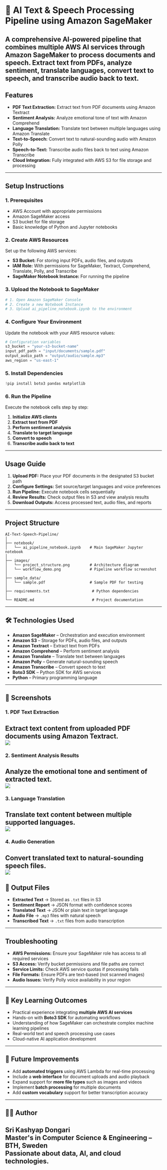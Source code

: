 # 🧠 AI Text & Speech Processing Pipeline using Amazon SageMaker
A comprehensive AI-powered pipeline that combines multiple AWS AI services through Amazon SageMaker to process documents and speech. Extract text from PDFs, analyze sentiment, translate languages, convert text to speech, and transcribe audio back to text.
---
## Features
- **PDF Text Extraction:** Extract text from PDF documents using Amazon Textract
- **Sentiment Analysis:** Analyze emotional tone of text with Amazon Comprehend  
- **Language Translation:** Translate text between multiple languages using Amazon Translate
- **Text-to-Speech:** Convert text to natural-sounding audio with Amazon Polly
- **Speech-to-Text:** Transcribe audio files back to text using Amazon Transcribe
- **Cloud Integration:** Fully integrated with AWS S3 for file storage and processing
---
## Setup Instructions
### 1. Prerequisites
- AWS Account with appropriate permissions
- Amazon SageMaker access
- S3 bucket for file storage
- Basic knowledge of Python and Jupyter notebooks
### 2. Create AWS Resources
Set up the following AWS services:
- **S3 Bucket:** For storing input PDFs, audio files, and outputs
- **IAM Role:** With permissions for SageMaker, Textract, Comprehend, Translate, Polly, and Transcribe
- **SageMaker Notebook Instance:** For running the pipeline
### 3. Upload the Notebook to SageMaker
```sh
# 1. Open Amazon SageMaker Console
# 2. Create a new Notebook Instance
# 3. Upload ai_pipeline_notebook.ipynb to the environment
```
### 4. Configure Your Environment
Update the notebook with your AWS resource values:
```python
# Configuration variables
s3_bucket = "your-s3-bucket-name"
input_pdf_path = "input/documents/sample.pdf"
output_audio_path = "output/audio/sample.mp3"
aws_region = "us-east-1"
```
### 5. Install Dependencies
```python
!pip install boto3 pandas matplotlib
```
### 6. Run the Pipeline
Execute the notebook cells step by step:
1. **Initialize AWS clients**
2. **Extract text from PDF** 
3. **Perform sentiment analysis**
4. **Translate to target language**
5. **Convert to speech**
6. **Transcribe audio back to text**
---
## Usage Guide
1. **Upload PDF:** Place your PDF documents in the designated S3 bucket path
2. **Configure Settings:** Set source/target languages and voice preferences
3. **Run Pipeline:** Execute notebook cells sequentially 
4. **Review Results:** Check output files in S3 and view analysis results
5. **Download Outputs:** Access processed text, audio files, and reports
---
## Project Structure
```
AI-Text-Speech-Pipeline/
│
├── notebook/
│   └── ai_pipeline_notebook.ipynb    # Main SageMaker Jupyter notebook
│
├── images/
│   └── project_structure.png         # Architecture diagram
│   └── workflow_demo.png             # Pipeline workflow screenshot
│
├── sample_data/
│   └── sample.pdf                    # Sample PDF for testing
│
├── requirements.txt                   # Python dependencies
│
└── README.md                          # Project documentation
```
---
## 🛠️ Technologies Used
* **Amazon SageMaker** – Orchestration and execution environment
* **Amazon S3** – Storage for PDFs, audio files, and outputs
* **Amazon Textract** – Extract text from PDFs
* **Amazon Comprehend** – Perform sentiment analysis
* **Amazon Translate** – Translate text between languages
* **Amazon Polly** – Generate natural-sounding speech
* **Amazon Transcribe** – Convert speech to text
* **Boto3 SDK** – Python SDK for AWS services
* **Python** – Primary programming language
---
## 📸 Screenshots
### 1. PDF Text Extraction
Extract text content from uploaded PDF documents using Amazon Textract.  
<img src="images/text_extraction.png"/>
---
### 2. Sentiment Analysis Results
Analyze the emotional tone and sentiment of extracted text.  
<img src="images/sentiment_analysis.png"/>
---
### 3. Language Translation
Translate text content between multiple supported languages.  
<img src="images/translation.png"/>
---
### 4. Audio Generation
Convert translated text to natural-sounding speech files.  
<img src="images/audio_generation.png"/>
---
## 🧪 Output Files
* **Extracted Text** → Stored as `.txt` files in S3
* **Sentiment Report** → JSON format with confidence scores
* **Translated Text** → JSON or plain text in target language
* **Audio File** → `.mp3` files with natural speech
* **Transcribed Text** → `.txt` files from audio transcription
---
## Troubleshooting
- **AWS Permissions:** Ensure your SageMaker role has access to all required services
- **S3 Access:** Verify bucket permissions and file paths are correct
- **Service Limits:** Check AWS service quotas if processing fails
- **File Formats:** Ensure PDFs are text-based (not scanned images)
- **Audio Issues:** Verify Polly voice availability in your region
---
## 🎯 Key Learning Outcomes
* Practical experience integrating **multiple AWS AI services**
* Hands-on with **Boto3 SDK** for automating workflows
* Understanding of how SageMaker can orchestrate complex machine learning pipelines
* Real-world text and speech processing use cases
* Cloud-native AI application development
---
## 🌟 Future Improvements
* Add **automated triggers** using AWS Lambda for real-time processing
* Include a **web interface** for document uploads and audio playback
* Expand support for **more file types** such as images and videos
* Implement **batch processing** for multiple documents
* Add **custom vocabulary** support for better transcription accuracy
---
## 🧑‍💻 Author
**Sri Kashyap Dongari**  
Master's in Computer Science & Engineering – BTH, Sweden  
Passionate about data, AI, and cloud technologies.
---
